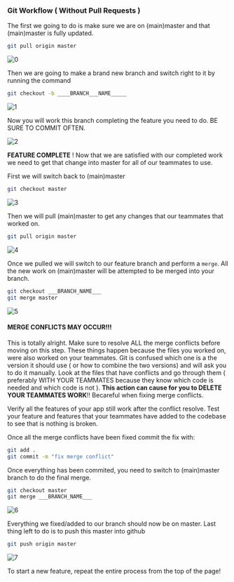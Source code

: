 ### Git Workflow ( Without Pull Requests )

The first we going to do is make sure we are on (main)master and that (main)master is fully 
updated.

```bash
git pull origin master
```

![0](https://github.com/vasiliy-klimkin/lhl-lectures/blob/master/w05d05-Midterm-KickOff/GIT_workflow_gifs/0.gif?raw=true)


Then we are going to make a brand new branch and switch right to it by running the command

```bash
git checkout -b ____BRANCH___NAME_____
```

![1](https://github.com/vasiliy-klimkin/lhl-lectures/blob/master/w05d05-Midterm-KickOff/GIT_workflow_gifs/1.gif?raw=true)


Now you will work this branch completing the feature you need to do. BE SURE TO COMMIT OFTEN.

![2](https://github.com/vasiliy-klimkin/lhl-lectures/blob/master/w05d05-Midterm-KickOff/GIT_workflow_gifs/2.gif?raw=true)

__FEATURE COMPLETE__ ! Now that we are satisfied with our completed work we need to get that change
into master for all of our teammates to use.

First we will switch back to (main)master

``` bash
git checkout master
```

![3](https://github.com/vasiliy-klimkin/lhl-lectures/blob/master/w05d05-Midterm-KickOff/GIT_workflow_gifs/3.gif?raw=true)

Then we will pull (main)master to get any changes that our teammates that worked on. 


```bash
git pull origin master
```

![4](https://github.com/vasiliy-klimkin/lhl-lectures/blob/master/w05d05-Midterm-KickOff/GIT_workflow_gifs/4.gif?raw=true)

Once we pulled we will switch to our feature branch and perform a `merge`. All the new work on (main)master
will be attempted to be merged into your branch. 

```bash
git checkout ___BRANCH_NAME___
git merge master
```

![5](https://github.com/vasiliy-klimkin/lhl-lectures/blob/master/w05d05-Midterm-KickOff/GIT_workflow_gifs/5.gif?raw=true)

#### MERGE CONFLICTS MAY OCCUR!!!

This is totally alright. Make sure to resolve ALL the merge conflicts before moving on this step. These things happen because the files you worked on, were also worked on your teammates. Git is confused which one is a the version it should use ( or how to combine the two versions) and will ask you to do it manually. Look at the files that have conflicts and go through them ( preferably WITH YOUR TEAMMATES because they know which code is needed and which code is not ). __This action can cause for you to DELETE YOUR TEAMMATES WORK__!! Becareful when fixing merge conflicts.

Verify all the features of your app still work after the conflict resolve. Test your feature and features that your teammates have added to the codebase to see that is nothing is broken.

Once all the merge conflicts have been fixed commit the fix with:

```bash
git add .
git commit -m "fix merge conflict"
```

Once everything has been commited, you need to switch to (main)master branch to do the final merge.

```bash
git checkout master
git merge ___BRANCH_NAME___
```

![6](https://github.com/vasiliy-klimkin/lhl-lectures/blob/master/w05d05-Midterm-KickOff/GIT_workflow_gifs/6.gif?raw=true)

Everything we fixed/added to our branch should now be on master. Last thing left to do is to push this master
into github

```bash
git push origin master
```

![7](https://github.com/vasiliy-klimkin/lhl-lectures/blob/master/w05d05-Midterm-KickOff/GIT_workflow_gifs/7.gif?raw=true)

To start a new feature, repeat the entire process from the top of the page!